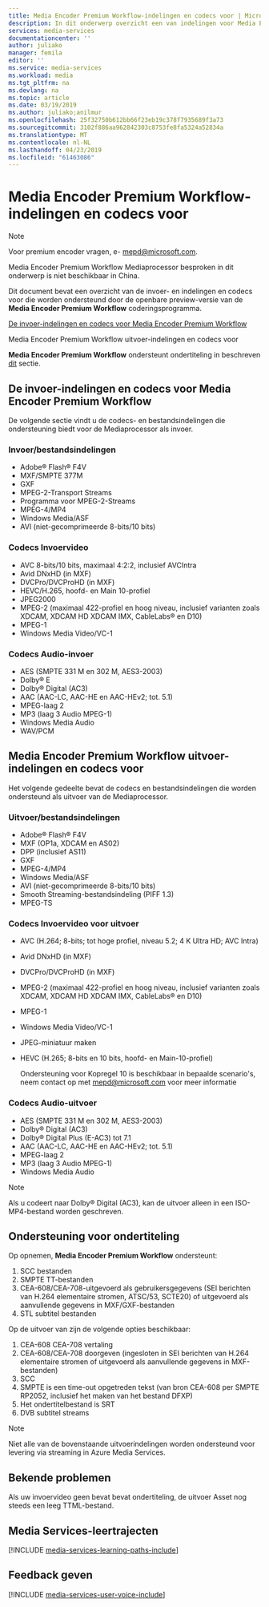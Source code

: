 ```yaml
---
title: Media Encoder Premium Workflow-indelingen en codecs voor | Microsoft Docs
description: In dit onderwerp overzicht een van indelingen voor Media Encoder Premium Workflow-indelingen en codecs voor
services: media-services
documentationcenter: ''
author: juliako
manager: femila
editor: ''
ms.service: media-services
ms.workload: media
ms.tgt_pltfrm: na
ms.devlang: na
ms.topic: article
ms.date: 03/19/2019
ms.author: juliako;anilmur
ms.openlocfilehash: 25f32750b612bb66f23eb19c378f7935689f3a73
ms.sourcegitcommit: 3102f886aa962842303c8753fe8fa5324a52834a
ms.translationtype: MT
ms.contentlocale: nl-NL
ms.lasthandoff: 04/23/2019
ms.locfileid: "61463086"
---
```

# <a name="media-encoder-premium-workflow-formats-and-codecs"></a>Media Encoder Premium Workflow-indelingen en codecs voor

> [!NOTE]
> Voor premium encoder vragen, e- mepd@microsoft.com.
> 
> Media Encoder Premium Workflow Mediaprocessor besproken in dit onderwerp is niet beschikbaar in China. 

Dit document bevat een overzicht van de invoer- en indelingen en codecs voor die worden ondersteund door de openbare preview-versie van de **Media Encoder Premium Workflow** coderingsprogramma.

[De invoer-indelingen en codecs voor Media Encoder Premium Workflow](#input_formats)

Media Encoder Premium Workflow uitvoer-indelingen en codecs voor

**Media Encoder Premium Workflow** ondersteunt ondertiteling in beschreven [dit](#closed_captioning) sectie. 

## <a id="input_formats"></a>De invoer-indelingen en codecs voor Media Encoder Premium Workflow

De volgende sectie vindt u de codecs- en bestandsindelingen die ondersteuning biedt voor de Mediaprocessor als invoer.

### <a name="input-containerfile-formats"></a>Invoer/bestandsindelingen

* Adobe® Flash® F4V
* MXF/SMPTE 377M
* GXF
* MPEG-2-Transport Streams
* Programma voor MPEG-2-Streams
* MPEG-4/MP4
* Windows Media/ASF
* AVI (niet-gecomprimeerde 8-bits/10 bits)

### <a name="input-video-codecs"></a>Codecs Invoervideo

* AVC 8-bits/10 bits, maximaal 4:2:2, inclusief AVCIntra
* Avid DNxHD (in MXF)
* DVCPro/DVCProHD (in MXF)
* HEVC/H.265, hoofd- en Main 10-profiel
* JPEG2000
* MPEG-2 (maximaal 422-profiel en hoog niveau, inclusief varianten zoals XDCAM, XDCAM HD XDCAM IMX, CableLabs® en D10)
* MPEG-1
* Windows Media Video/VC-1

### <a name="input-audio-codecs"></a>Codecs Audio-invoer

* AES (SMPTE 331 M en 302 M, AES3-2003)
* Dolby® E
* Dolby® Digital (AC3)
* AAC (AAC-LC, AAC-HE en AAC-HEv2; tot. 5.1)
* MPEG-laag 2
* MP3 (laag 3 Audio MPEG-1)
* Windows Media Audio
* WAV/PCM

## <a id="output_format"></a>Media Encoder Premium Workflow uitvoer-indelingen en codecs voor

Het volgende gedeelte bevat de codecs en bestandsindelingen die worden ondersteund als uitvoer van de Mediaprocessor.

### <a name="output-containerfile-formats"></a>Uitvoer/bestandsindelingen

* Adobe® Flash® F4V
* MXF (OP1a, XDCAM en AS02)
* DPP (inclusief AS11)
* GXF
* MPEG-4/MP4
* Windows Media/ASF
* AVI (niet-gecomprimeerde 8-bits/10 bits)
* Smooth Streaming-bestandsindeling (PIFF 1.3)
* MPEG-TS 

### <a name="output-video-codecs"></a>Codecs Invoervideo voor uitvoer

* AVC (H.264; 8-bits; tot hoge profiel, niveau 5.2; 4 K Ultra HD; AVC Intra)
* Avid DNxHD (in MXF)
* DVCPro/DVCProHD (in MXF)
* MPEG-2 (maximaal 422-profiel en hoog niveau, inclusief varianten zoals XDCAM, XDCAM HD XDCAM IMX, CableLabs® en D10)
* MPEG-1
* Windows Media Video/VC-1
* JPEG-miniatuur maken
* HEVC (H.265; 8-bits en 10 bits, hoofd- en Main-10-profiel)

  Ondersteuning voor Kopregel 10 is beschikbaar in bepaalde scenario's, neem contact op met mepd@microsoft.com voor meer informatie


### <a name="output-audio-codecs"></a>Codecs Audio-uitvoer

* AES (SMPTE 331 M en 302 M, AES3-2003)
* Dolby® Digital (AC3)
* Dolby® Digital Plus (E-AC3) tot 7.1
* AAC (AAC-LC, AAC-HE en AAC-HEv2; tot. 5.1)
* MPEG-laag 2
* MP3 (laag 3 Audio MPEG-1)
* Windows Media Audio

>[!NOTE]
>Als u codeert naar Dolby® Digital (AC3), kan de uitvoer alleen in een ISO-MP4-bestand worden geschreven.

## <a id="closed_captioning"></a>Ondersteuning voor ondertiteling

Op opnemen, **Media Encoder Premium Workflow** ondersteunt:

1. SCC bestanden
2. SMPTE TT-bestanden
3. CEA-608/CEA-708-uitgevoerd als gebruikersgegevens (SEI berichten van H.264 elementaire stromen, ATSC/53, SCTE20) of uitgevoerd als aanvullende gegevens in MXF/GXF-bestanden
4. STL subtitel bestanden

Op de uitvoer van zijn de volgende opties beschikbaar:

1. CEA-608 CEA-708 vertaling
2. CEA-608/CEA-708 doorgeven (ingesloten in SEI berichten van H.264 elementaire stromen of uitgevoerd als aanvullende gegevens in MXF-bestanden)
3. SCC
4. SMPTE is een time-out opgetreden tekst (van bron CEA-608 per SMPTE RP2052, inclusief het maken van het bestand DFXP)
5. Het ondertitelbestand is SRT
6. DVB subtitel streams

> [!NOTE]
> Niet alle van de bovenstaande uitvoerindelingen worden ondersteund voor levering via streaming in Azure Media Services.

## <a name="known-issues"></a>Bekende problemen

Als uw invoervideo geen bevat bevat ondertiteling, de uitvoer Asset nog steeds een leeg TTML-bestand. 

## <a name="media-services-learning-paths"></a>Media Services-leertrajecten

[!INCLUDE [media-services-learning-paths-include](../../../includes/media-services-learning-paths-include.md)]

## <a name="provide-feedback"></a>Feedback geven

[!INCLUDE [media-services-user-voice-include](../../../includes/media-services-user-voice-include.md)]

